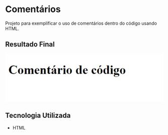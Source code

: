 # Comentários
Projeto para exemplificar o uso de comentários dentro do código usando HTML.

## Resultado Final

[<img src="./resultado.jpg" alt="comentários no código usando HTML">](https://priscila199.github.io/comentarios/)

## Tecnologia Utilizada
- HTML
